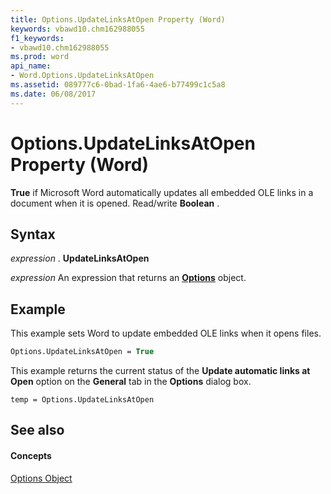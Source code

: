 ```yaml
---
title: Options.UpdateLinksAtOpen Property (Word)
keywords: vbawd10.chm162988055
f1_keywords:
- vbawd10.chm162988055
ms.prod: word
api_name:
- Word.Options.UpdateLinksAtOpen
ms.assetid: 089777c6-0bad-1fa6-4ae6-b77499c1c5a8
ms.date: 06/08/2017
---
```



# Options.UpdateLinksAtOpen Property (Word)

 **True** if Microsoft Word automatically updates all embedded OLE links in a document when it is opened. Read/write **Boolean** .


## Syntax

 _expression_ . **UpdateLinksAtOpen**

 _expression_ An expression that returns an **[Options](options-object-word.md)** object.


## Example

This example sets Word to update embedded OLE links when it opens files.


```vb
Options.UpdateLinksAtOpen = True
```

This example returns the current status of the **Update automatic links at Open** option on the **General** tab in the **Options** dialog box.




```
temp = Options.UpdateLinksAtOpen
```


## See also


#### Concepts


[Options Object](options-object-word.md)

